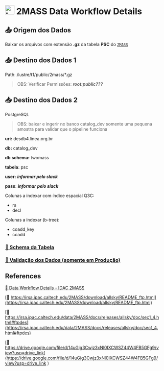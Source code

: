 # <img src="https://www.linea.org.br/brand/linea-symbol.svg" alt="Logo LIneA" width="30 " height="30"> 2MASS Data Workflow Details

## 📤 Origem dos Dados
Baixar os arquivos com extensão **.gz** da tabela **PSC** do [`2MASS`](https://irsa.ipac.caltech.edu/2MASS/download/allsky/)


## 📥 Destino dos Dados 1
Path: /lustre/t1/public/2mass/*.gz

> OBS: Verificar Permissões: ***root:public???***


## 📥 Destino dos Dados 2
PostgreSQL
> OBS: baixar e ingerir no banco catalog_dev somente uma pequena amostra para validar que o pipeline funciona

**uri:** desdb4.linea.org.br

**db:** catalog_dev

**db schema:** twomass

**tabela:** psc

**user:** ***informar pelo slack***

**pass:** ***informar pelo slack***

Colunas a indexar com índice espacial Q3C:
  - ra
  - decl

Colunas a indexar (b-tree):
  - coadd_key
  - coadd


### [🔗 Schema da Tabela](https://irsa.ipac.caltech.edu/2MASS/download/allsky/twomass_psc_schema)

### [🔗 Validação dos Dados (somente em Produção)](https://irsa.ipac.caltech.edu/2MASS/download/allsky/verification_query_psc.html)

## References

[🔗 Data Workflow Details - IDAC 2MASS]( https://docs.google.com/document/d/1ovQOV9nlWSyL3Q9pmo40D1VcOiMYAvayURGdFJYhKf0/edit?usp=drive_link)

[🔗 https://irsa.ipac.caltech.edu/2MASS/download/allsky/README_ftp.html](https://irsa.ipac.caltech.edu/2MASS/download/allsky/README_ftp.html) 

[🔗 https://irsa.ipac.caltech.edu/data/2MASS/docs/releases/allsky/doc/sec1_4.html#ftpdes](https://irsa.ipac.caltech.edu/data/2MASS/docs/releases/allsky/doc/sec1_4.html#ftpdes) 

[🔗 https://drive.google.com/file/d/14uGig3Cwjz3xNl0IXCWSZ44W4FB5GFg9/view?usp=drive_link](https://drive.google.com/file/d/14uGig3Cwjz3xNl0IXCWSZ44W4FB5GFg9/view?usp=drive_link ) 
